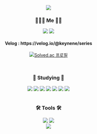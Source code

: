 
<div align='center'>
<img src="https://capsule-render.vercel.app/api?type=slice&color=E3A6AE&height=150&section=header&text=KIM%20EUN%20YOUNG&fontSize=70&animation=fadeIn&fontAlignY=50" />
</div>

<h3 align="center"> 🙋🏻‍♀ Me ️🙋🏻‍ </h3>

<div align='center'>
<a href="https://github.com/keynene"><img src="https://img.shields.io/badge/Github-181717?style=flat-square&logo=Github&logoColor=white"/></a> <a href="https://velog.io/@keynene/series"><img src="https://img.shields.io/badge/Velog-20C997?style=flat-square&logo=Velog&logoColor=white"/></a> 
</div>
<h4 align='center'>Velog : https://velog.io/@keynene/series</h4>
<div align='center'>

[![Solved.ac
프로필](http://mazassumnida.wtf/api/v2/generate_badge?boj=nonung2)](https://solved.ac/nonung2) 

<!--[![keynene's GitHub stats](https://github-readme-stats.vercel.app/api?username=keynene)](https://github.com/anuraghazra/github-readme-stats)-->

</div>
</br>


<h3 align="center"> 📝 Studying 📝 </h3>

<div align='center'>
<img src="https://img.shields.io/badge/HTML5-E34F26?style=flat-square&logo=HTML5&logoColor=white"/></a> 
<img src="https://img.shields.io/badge/CSS3-1572B6?style=flat-square&logo=CSS3&logoColor=white"/></a> 
<img src="https://img.shields.io/badge/JavaScript-F7DF1E?style=flat-square&logo=JavaScript&logoColor=white"/></a>  <img src="https://img.shields.io/badge/Node.js-339933?style=flat-square&logo=Node.js&logoColor=white"/></a>
<img src="https://img.shields.io/badge/React-61DAFB?style=flat-square&logo=React&logoColor=white"/></a>
<img src="https://img.shields.io/badge/C-A8B9CC?style=flat-square&logo=C&logoColor=white"/></a> <img src="https://img.shields.io/badge/Python-3776AB?style=flat-square&logo=Python&logoColor=white"/></a>  
</div>
</br>


<h3 align="center"> 🛠 Tools 🛠 </h3>

<div align='center'>
<img src="https://img.shields.io/badge/Visual%20Studio%20Code-007ACC?style=flat-square&logo=Visual%20Studio%20Code&logoColor=white"/></a> 
<img src="https://img.shields.io/badge/Sourcetree-0052CC?style=flat-square&logo=Sourcetree&logoColor=white"/></a>
</div>



<div align='center'>
<img src="https://capsule-render.vercel.app/api?type=waving&color=A8B9CC&height=130&section=footer" />
</div>
